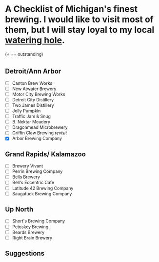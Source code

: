 # A Checklist of Michigan's finest brewing. I would like to visit most of them, but I will stay loyal to my local [watering hole](http://libertystreetbeer.com/).

(:star: == outstanding)

Detroit/Ann Arbor
---
- [ ] Canton Brew Works
- [ ] New Atwater Brewery
- [ ] Motor City Brewing Works
- [ ] Detroit City Distillery
- [ ] Two James Distillery
- [ ] Jolly Pumpkin
- [ ] Traffic Jam & Snug
- [ ] B. Nektar Meadery
- [ ] Dragonmead Microbrewery
- [ ] Griffin Claw Brewing *revisit*
- [x] Arbor Brewing Company

Grand Rapids/ Kalamazoo
---
- [ ] Brewery Vivant
- [ ] Perrin Brewing Company
- [ ] Bells Brewery
- [ ] Bell's Eccentric Cafe
- [ ] Latitude 42 Brewing Company
- [ ] Saugatuck Brewing Company

Up North
---
- [ ] Short's Brewing Company
- [ ] Petoskey Brewing
- [ ] Beards Brewery
- [ ] Right Brain Brewery

Suggestions
---